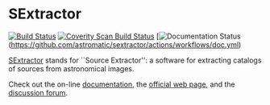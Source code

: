 # SExtractor

[![Build Status](https://travis-ci.org/astromatic/sextractor.svg?branch=master)](https://travis-ci.org/astromatic/sextractor)
[![Coverity Scan Build Status](https://scan.coverity.com/projects/sextractor/badge.svg)](https://scan.coverity.com/projects/sextractor "Coverity Badge")
[![Documentation Status](https://github.com/astromatic/sextractor/actions/workflows/doc.yml/badge.svg])(https://github.com/astromatic/sextractor/actions/workflows/doc.yml)

[SExtractor] stands for ``Source Extractor'': a software for extracting catalogs of sources from astronomical images.

Check out the on-line [documentation], the [official web page], and the [discussion forum].

[SExtractor]: https://astromatic.net/software/sextractor
[documentation]: https://astromatic.github.io/sextractor
[official web page]: https://astromatic.net/software/sextractor
[discussion forum]: https://github.com/astromatic/sextractor/discussions

